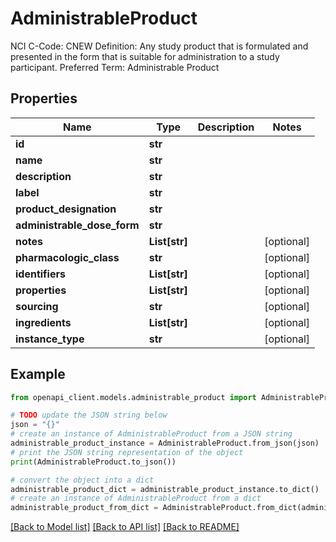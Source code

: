 # AdministrableProduct

NCI C-Code: CNEW Definition: Any study product that is formulated and presented in the form that is suitable for administration to a study participant. Preferred Term: Administrable Product

## Properties

Name | Type | Description | Notes
------------ | ------------- | ------------- | -------------
**id** | **str** |  | 
**name** | **str** |  | 
**description** | **str** |  | 
**label** | **str** |  | 
**product_designation** | **str** |  | 
**administrable_dose_form** | **str** |  | 
**notes** | **List[str]** |  | [optional] 
**pharmacologic_class** | **str** |  | [optional] 
**identifiers** | **List[str]** |  | [optional] 
**properties** | **List[str]** |  | [optional] 
**sourcing** | **str** |  | [optional] 
**ingredients** | **List[str]** |  | [optional] 
**instance_type** | **str** |  | [optional] 

## Example

```python
from openapi_client.models.administrable_product import AdministrableProduct

# TODO update the JSON string below
json = "{}"
# create an instance of AdministrableProduct from a JSON string
administrable_product_instance = AdministrableProduct.from_json(json)
# print the JSON string representation of the object
print(AdministrableProduct.to_json())

# convert the object into a dict
administrable_product_dict = administrable_product_instance.to_dict()
# create an instance of AdministrableProduct from a dict
administrable_product_from_dict = AdministrableProduct.from_dict(administrable_product_dict)
```
[[Back to Model list]](../README.md#documentation-for-models) [[Back to API list]](../README.md#documentation-for-api-endpoints) [[Back to README]](../README.md)


